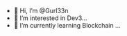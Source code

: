 - 👋 Hi, I’m @Gurl33n
- 👀 I’m interested in Dev3...
- 🌱 I’m currently learning Blockchain ...


<!---
Gurl33n/Gurl33n is a ✨ special ✨ repository because its `README.md` (this file) appears on your GitHub profile.
You can click the Preview link to take a look at your changes.
--->
